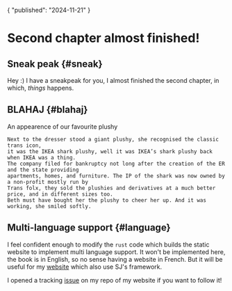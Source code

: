 {
	"published": "2024-11-21"
}
# Second chapter almost finished!
## Sneak peak {#sneak}

Hey :)
I have a sneakpeak for you, I almost finished the second chapter, in which,
*things* happens.

## BLAHAJ {#blahaj}

An appearence of our favourite plushy
```
Next to the dresser stood a giant plushy, she recognised the classic trans icon, 
it was the IKEA shark plushy, well it was IKEA’s shark plushy back when IKEA was a thing. 
The company filed for bankruptcy not long after the creation of the ER and the state providing 
apartments, homes, and furniture. The IP of the shark was now owned by a non-profit mostly run by 
Trans folx, they sold the plushies and derivatives at a much better price, and in different sizes too. 
Beth must have bought her the plushy to cheer her up. And it was working, she smiled softly.
```

## Multi-language support {#language}
I feel confident enough to modify the `rust` code which builds the static
website to implement multi language support. It won't be implemented here,
the book is in English, so no sense having a website in French. But it will be
useful for my [website](https://www.charlotte-thomas.me) which also use SJ's
framework.

I opened a tracking
[issue](https://github.com/vanilla-extracts/website/issues/2) on my repo of my
website if you want to follow it!
